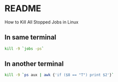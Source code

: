 # README
How to Kill All Stopped Jobs in Linux

## In same terminal
```bash
kill -9 `jobs -ps`
```

## In another terminal
```bash
kill -9 `ps aux | awk {'if ($8 == "T") print $2'}`
```